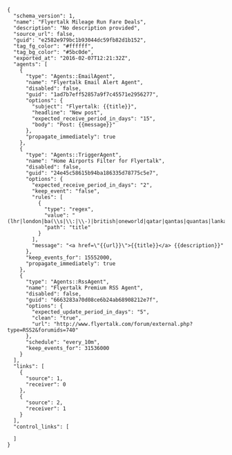 
    {
	  "schema_version": 1,
	  "name": "Flyertalk Mileage Run Fare Deals",
	  "description": "No description provided",
	  "source_url": false,
	  "guid": "e2582e979bc1b93044dc59fb82d1b152",
	  "tag_fg_color": "#ffffff",
	  "tag_bg_color": "#5bc0de",
	  "exported_at": "2016-02-07T12:21:32Z",
	  "agents": [
	    {
	      "type": "Agents::EmailAgent",
	      "name": "Flyertalk Email Alert Agent",
	      "disabled": false,
	      "guid": "1ad7b7eff52857a9f7c45571e2956277",
	      "options": {
	        "subject": "Flyertalk: {{title}}",
	        "headline": "New post",
	        "expected_receive_period_in_days": "15",
	        "body": "Post: {{message}}"
	      },
	      "propagate_immediately": true
	    },
	    {
	      "type": "Agents::TriggerAgent",
	      "name": "Home Airports Filter for Flyertalk",
	      "disabled": false,
	      "guid": "24e45c58615b94ba186335d78775c5e7",
	      "options": {
	        "expected_receive_period_in_days": "2",
	        "keep_event": "false",
	        "rules": [
	          {
	            "type": "regex",
	            "value": "(lhr|london|ba(\\s|\\:|\\-)|british|oneworld|qatar|qantas|quantas|lanka|europe|aa)",
	            "path": "title"
	          }
	        ],
	        "message": "<a href=\"{{url}}\">{{title}}</a> {{description}}"
	      },
	      "keep_events_for": 15552000,
	      "propagate_immediately": true
	    },
	    {
	      "type": "Agents::RssAgent",
	      "name": "Flyertalk Premium RSS Agent",
	      "disabled": false,
	      "guid": "6663283a70d08ce6b24ab68908212e7f",
	      "options": {
	        "expected_update_period_in_days": "5",
	        "clean": "true",
	        "url": "http://www.flyertalk.com/forum/external.php?type=RSS2&forumids=740"
	      },
	      "schedule": "every_10m",
	      "keep_events_for": 31536000
	    }
	  ],
	  "links": [
	    {
	      "source": 1,
	      "receiver": 0
	    },
	    {
	      "source": 2,
	      "receiver": 1
	    }
	  ],
	  "control_links": [

	  ]
	}
